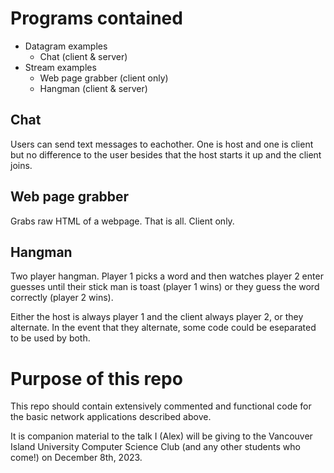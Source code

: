 # Programs contained

- Datagram examples
	- Chat (client & server)
- Stream examples
	- Web page grabber (client only)
	- Hangman (client & server) 

## Chat
Users can send text messages to eachother. One is host and one is client but no difference to the user besides that the host starts it up and the client joins.

## Web page grabber
Grabs raw HTML of a webpage. That is all. Client only.

## Hangman
Two player hangman. Player 1 picks a word and then watches player 2 enter guesses until their stick man is toast (player 1 wins) or they guess the word correctly (player 2 wins). 

Either the host is always player 1 and the client always player 2, or they alternate. In the event that they alternate, some code could be eseparated to be used by both.

# Purpose of this repo

This repo should contain extensively commented and functional code for the basic network applications described above.

It is companion material to the talk I (Alex) will be giving to the Vancouver Island University Computer Science Club (and any other students who come!) on December 8th, 2023.
